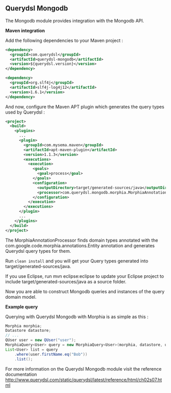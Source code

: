 ## Querydsl Mongodb

The Mongodb module provides integration with the Mongodb API.

**Maven integration**

 Add the following dependencies to your Maven project :

```XML
<dependency>
  <groupId>com.querydsl</groupId>
  <artifactId>querydsl-mongodb</artifactId>
  <version>${querydsl.version}</version>
</dependency>

<dependency>
  <groupId>org.slf4j</groupId>
  <artifactId>slf4j-log4j12</artifactId>
  <version>1.6.1</version>
</dependency>
```

And now, configure the Maven APT plugin which generates the query types used by Querydsl :

```XML
<project>
  <build>
    <plugins>
      ...
      <plugin>
        <groupId>com.mysema.maven</groupId>
        <artifactId>apt-maven-plugin</artifactId>
        <version>1.1.3</version>
        <executions>
          <execution>
            <goals>
              <goal>process</goal>
            </goals>
            <configuration>
              <outputDirectory>target/generated-sources/java</outputDirectory>
              <processor>com.querydsl.mongodb.morphia.MorphiaAnnotationProcessor</processor>
            </configuration>
          </execution>
        </executions>
      </plugin>
      ...
    </plugins>
  </build>
</project>
```

The MorphiaAnnotationProcessor finds domain types annotated with the com.google.code.morphia.annotations.Entity annotation and generates Querydsl query types for them.

Run `clean install` and you will get your Query types generated into target/generated-sources/java.

If you use Eclipse, run mvn eclipse:eclipse to update your Eclipse project to include target/generated-sources/java as a source folder.

Now you are able to construct Mongodb queries and instances of the query domain model. 

**Example query**

Querying with Querydsl Mongodb with Morphia is as simple as this : 

```JAVA
Morphia morphia;
Datastore datastore;
// ...  
QUser user = new QUser("user");
MorphiaQuery<User> query = new MorphiaQuery<User>(morphia, datastore, user);
List<User> list = query
    .where(user.firstName.eq("Bob"))
    .list();
```


For more information on the Querydsl Mongodb module visit the reference documentation http://www.querydsl.com/static/querydsl/latest/reference/html/ch02s07.html
